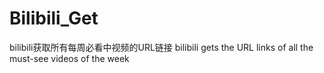 # Bilibili_Get
bilibili获取所有每周必看中视频的URL链接
bilibili gets the URL links of all the must-see videos of the week
